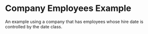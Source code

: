 # Company Employees Example

An example using a company that has employees whose hire date is controlled by the date class.
